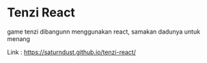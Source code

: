 # Tenzi React

game tenzi dibangunn menggunakan react, samakan dadunya untuk menang

Link : https://saturndust.github.io/tenzi-react/
